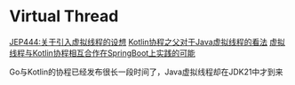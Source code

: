 # Virtual Thread

[JEP444:关于引入虚拟线程的设想](https://openjdk.org/jeps/444)
[Kotlin协程之父对于Java虚拟线程的看法](https://www.jvm-weekly.com/p/what-does-roman-elizarov-coroutines?sd=pf)
[虚拟线程与Kotlin协程相互合作在SpringBoot上实践的可能](https://www.youtube.com/watch?v=szl3eWA0VRw)

Go与Kotlin的协程已经发布很长一段时间了，Java虚拟线程却在JDK21中才到来